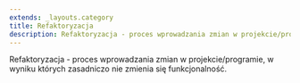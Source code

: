 ```yaml
---
extends: _layouts.category
title: Refaktoryzacja
description: Refaktoryzacja - proces wprowadzania zmian w projekcie/programie, w wyniku których zasadniczo nie zmienia się funkcjonalność.
---
```


Refaktoryzacja - proces wprowadzania zmian w projekcie/programie, w wyniku których zasadniczo nie zmienia się funkcjonalność.
